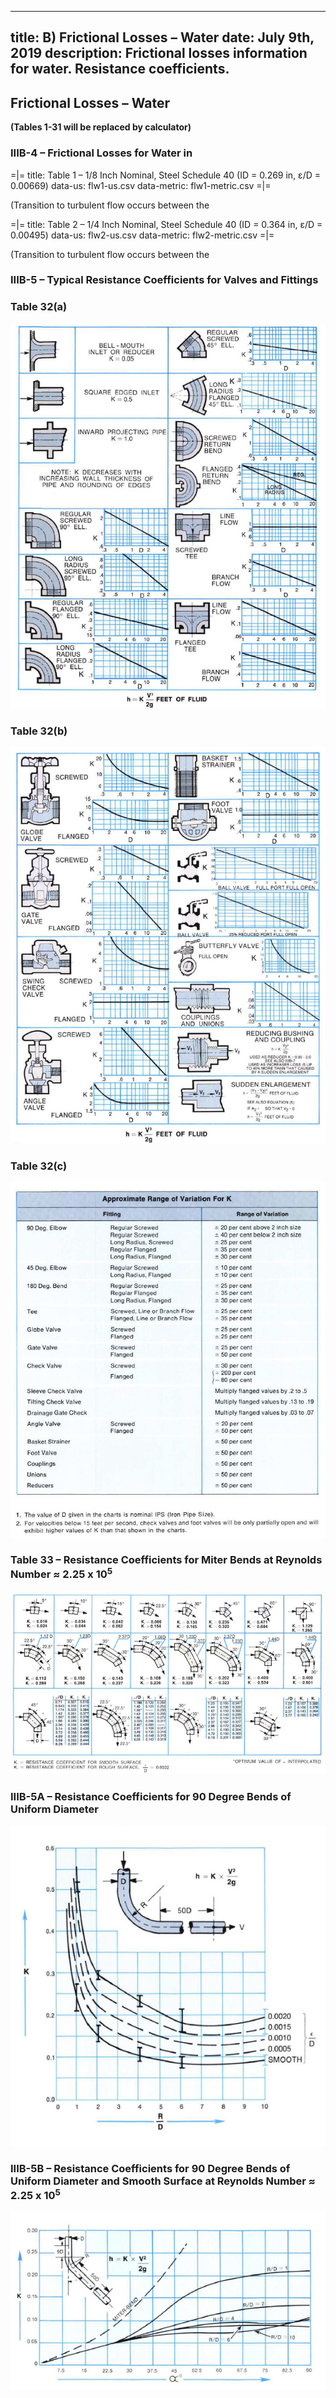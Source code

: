 -----
title:  B) Frictional Losses – Water
date: July 9th, 2019
description: Frictional losses information for water. Resistance coefficients.
-----

## Frictional Losses – Water

**(Tables 1-31 will be replaced by calculator)**

### IIIB-4 – Frictional Losses for Water in <units us = "Feet / 100 Feet of Pipe" metric = "Meters / 100 Meters of Pipe"/>

=|=
title: Table 1 – 1/8 Inch Nominal, Steel Schedule 40 (ID = 0.269 in, ε/D = 0.00669)
data-us: flw1-us.csv
data-metric: flw1-metric.csv
=|=

(Transition to turbulent flow occurs between the <units us = "0.2 GPM and 0.3 GPM flowrate in the above chart)" metric = "0.0455 m^3^/h and 0.0681 m^3^/h flowrate in the above chart)"/>

=|=
title: Table 2 – 1/4 Inch Nominal, Steel Schedule 40 (ID = 0.364 in, ε/D = 0.00495)
data-us: flw2-us.csv
data-metric: flw2-metric.csv
=|=

(Transition to turbulent flow occurs between the <units us = "0.25 GPM and 0.4 GPM flowrate in the above chart)" metric = "0.0568 m^3^/h and 0.0908 m^3^/h flowrate in the above chart)"/>

### IIIB-5 – Typical Resistance Coefficients for Valves and Fittings

### Table 32(a)

![](table-32a.png "")

### Table 32(b)

![](table-32b.png "")

### Table 32(c)

![](table-32c.png "")

### Table 33 – Resistance Coefficients for Miter Bends at Reynolds Number ≈ 2.25 x 10<sup>5</sup>

![](table-33.png "")

### IIIB-5A – Resistance Coefficients for 90 Degree Bends of Uniform Diameter

![](IIIB-5A.png "")

### IIIB-5B – Resistance Coefficients for 90 Degree Bends of Uniform Diameter and Smooth Surface at Reynolds Number ≈ 2.25 x 10<sup>5</sup>

![](IIIB-5B.png "")


